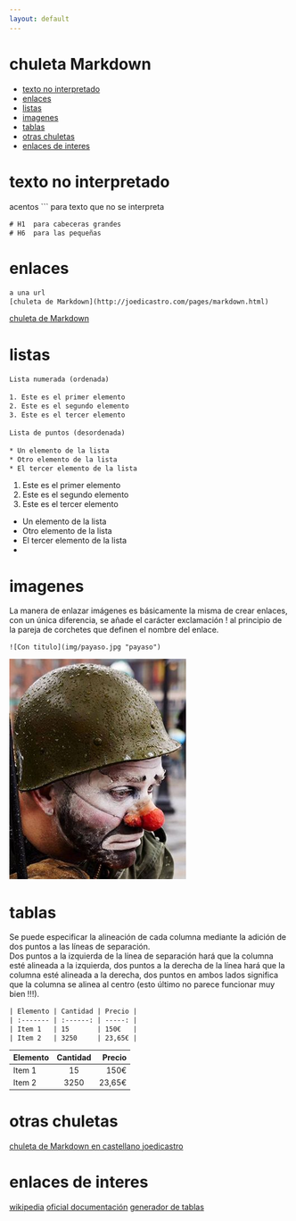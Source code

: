 ```yaml
---
layout: default
---
```

# chuleta Markdown
<!-- MarkdownTOC -->

- [texto no interpretado](#texto-no-interpretado)
- [enlaces](#enlaces)
- [listas](#listas)
- [imagenes](#imagenes)
- [tablas](#tablas)
- [otras chuletas](#otras-chuletas)
- [enlaces de interes](#enlaces-de-interes)

<!-- /MarkdownTOC -->

# texto no interpretado
acentos ``` para texto que no se interpreta 
```
# H1  para cabeceras grandes 
# H6  para las pequeñas
```
# enlaces 
```
a una url
[chuleta de Markdown](http://joedicastro.com/pages/markdown.html)
```

[chuleta de Markdown](http://joedicastro.com/pages/markdown.html)
# listas
```
Lista numerada (ordenada)

1. Este es el primer elemento
2. Este es el segundo elemento
3. Este es el tercer elemento

Lista de puntos (desordenada)

* Un elemento de la lista
* Otro elemento de la lista
* El tercer elemento de la lista
```

1. Este es el primer elemento
2. Este es el segundo elemento
3. Este es el tercer elemento

* Un elemento de la lista
* Otro elemento de la lista
* El tercer elemento de la lista
* 
# imagenes
La manera de enlazar imágenes es básicamente la misma de crear enlaces, con un única diferencia, se añade el carácter exclamación ! al principio de la pareja de corchetes que definen el nombre del enlace. 
```
![Con titulo](img/payaso.jpg "payaso")
```
![payaso con titulo](img/payaso.jpg "payaso")

# tablas
Se puede especificar la alineación de cada columna mediante la adición de dos puntos a las líneas de separación.  
Dos puntos a la izquierda de la línea de separación hará que la columna esté alineada a la izquierda, dos puntos a la derecha de la línea hará que la columna esté alineada a la derecha, dos puntos en ambos lados significa que la columna se alinea al centro (esto último no parece funcionar muy bien !!!).
```
| Elemento | Cantidad | Precio |
| :------- | :------: | -----: |
| Item 1   | 15       | 150€   |
| Item 2   | 3250     | 23,65€ |
```

| Elemento | Cantidad | Precio |
| :------- | :------: | -----: |
| Item 1   | 15       | 150€   |
| Item 2   | 3250     | 23,65€ |

# otras chuletas 
[chuleta de Markdown en castellano joedicastro](http://joedicastro.com/pages/markdown.html)

# enlaces de interes
[wikipedia](https://es.wikipedia.org/wiki/Markdown)
[oficial documentación](http://daringfireball.net/projects/markdown/syntax)
[generador de tablas](http://www.tablesgenerator.com/markdown_tables#)





